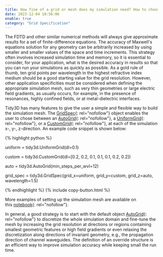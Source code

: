 ```yaml
---
title: How fine of a grid or mesh does my simulation need? How to choose grid spec?
date: 2023-12-04 18:56:06
enable: true
category: "Grid Specification"
---
```

The FDTD and other similar numerical methods will always give approximate results for a set of finite-difference equations. The accuracy of Maxwell's equations solution for any geometry can be arbitrarily increased by using smaller and smaller values of the space and time increments. This strategy often involves increased simulation time and memory, so it is essential to consider, for your application, what is the desired accuracy in results so that you can run your simulations as quickly as possible. As a gold rule of thumb, ten grid points per wavelength in the highest refractive index medium should be a good starting value for the grid resolution. However, other application specificities must be considered when defining the appropriate simulation mesh, such as very thin geometries or large electric field gradients, as usually occurs, for example, in the presence of resonances, highly confined fields, or at metal-dielectric interfaces.

Tidy3D has many features to give the user a simple and flexible way to build the simulation mesh. The&nbsp;[GridSpec](https://docs.flexcompute.com/projects/tidy3d/en/stable/_autosummary/tidy3d.GridSpec.html){: rel="nofollow"}&nbsp;object enables the user to chose between an&nbsp;[AutoGrid](https://docs.flexcompute.com/projects/tidy3d/en/stable/_autosummary/tidy3d.AutoGrid.html){: rel="nofollow"}, a&nbsp;[UniformGrid](https://docs.flexcompute.com/projects/tidy3d/en/stable/_autosummary/tidy3d.UniformGrid.html){: rel="nofollow"}, or a&nbsp;[CustomGrid](https://docs.flexcompute.com/projects/tidy3d/en/stable/_autosummary/tidy3d.CustomGrid.html){: rel="nofollow"}, at each of the simulation x-, y-, z-direction. An example code snippet is shown below:

<div markdown class="code-snippet">{% highlight python %}

uniform = tidy3d.UniformGrid(dl=0.1)

custom = tidy3d.CustomGrid(dl=[0.2, 0.2, 0.1, 0.1, 0.1, 0.2, 0.2])

auto = tidy3d.AutoGrid(min_steps_per_wvl=12)

grid_spec = tidy3d.GridSpec(grid_x=uniform, grid_y=custom, grid_z=auto, wavelength=1.5)

{% endhighlight %}
{% include copy-button.html %}</div>

More examples of setting up the simulation mesh are available on this&nbsp;[notebook](https://www.flexcompute.com/tidy3d/examples/notebooks/AutoGrid/){: rel="nofollow"}.

In general, a good strategy is to start with the default object&nbsp;[AutoGrid](https://docs.flexcompute.com/projects/tidy3d/en/stable/_autosummary/tidy3d.AutoGrid.html){: rel="nofollow"}&nbsp;to discretize the whole simulation domain and fine-tune the mesh by increasing the grid resolution at directions or regions containing smallest geometric features or high field gradients or even relaxing the discretization along directions of invariant geometry, e.g., the propagation direction of channel waveguides. The definition of an override structure is an efficient way to improve simulation accuracy while keeping small the run time.
